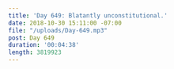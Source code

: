 ```yaml
---
title: 'Day 649: Blatantly unconstitutional.'
date: 2018-10-30 15:11:00 -07:00
file: "/uploads/Day-649.mp3"
post: Day 649
duration: '00:04:38'
length: 3819923
---
```


